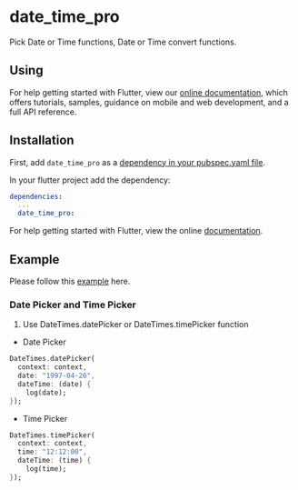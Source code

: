 # date_time_pro

Pick Date or Time functions, Date or Time convert functions.

## Using

For help getting started with Flutter, view our
[online documentation](https://pub.dev/documentation/date_time_pro/latest), which offers tutorials,
samples, guidance on mobile and web development, and a full API reference.

## Installation

First, add `date_time_pro` as a [dependency in your pubspec.yaml file](https://flutter.dev/docs/development/platform-integration/platform-channels).

In your flutter project add the dependency:

```yml
dependencies:
  ...
  date_time_pro:
```

For help getting started with Flutter, view the online
[documentation](https://flutter.io/).

## Example

Please follow this [example](https://github.com/techdirrdev/date_time_pro/tree/master/example) here.


### Date Picker and Time Picker

1. Use DateTimes.datePicker or DateTimes.timePicker function

* Date Picker
```dart
DateTimes.datePicker(
  context: context,
  date: "1997-04-26",
  dateTime: (date) {
    log(date);
});
```

* Time Picker
```dart
DateTimes.timePicker(
  context: context,
  time: "12:12:00",
  dateTime: (time) {
    log(time);
});
```

